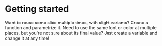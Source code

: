 # Getting started
Want to reuse some slide multiple times, with slight variants? Create a function and parametrize it.
Need to use the same font or color at multiple places, but you're not sure about its final value?
Just create a variable and change it at any time!
